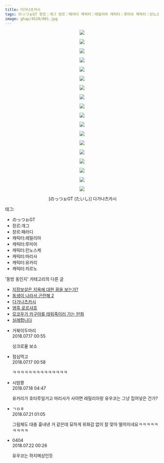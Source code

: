 ```yaml
---
title: 다가나츠카시
tags: のっつぉGT 장르：개그 장르：패러디 캐릭터：레밀리아 캐릭터：루미아 캐릭터：린노스케 캐릭터：마리사 캐릭터：유카리 캐릭터：치르노 たいし 동방_동인지
image: ghap/4520/001.jpg
---
```

<div class="article">
<p style="text-align: center; clear: none; float: none;"><img src="{{ site.nasurl }}/ghap/4520/001.jpg"/></p>
<p style="text-align: center; clear: none; float: none;"><img src="{{ site.nasurl }}/ghap/4520/002.jpg"/></p>
<p style="text-align: center; clear: none; float: none;"><img src="{{ site.nasurl }}/ghap/4520/003.jpg"/></p>
<p style="text-align: center; clear: none; float: none;"><img src="{{ site.nasurl }}/ghap/4520/004.jpg"/></p>
<p style="text-align: center; clear: none; float: none;"><img src="{{ site.nasurl }}/ghap/4520/005.jpg"/></p>
<p style="text-align: center; clear: none; float: none;"><img src="{{ site.nasurl }}/ghap/4520/006.jpg"/></p>
<p style="text-align: center; clear: none; float: none;"><img src="{{ site.nasurl }}/ghap/4520/007.jpg"/></p>
<p style="text-align: center; clear: none; float: none;"><img src="{{ site.nasurl }}/ghap/4520/008.jpg"/></p>
<p style="text-align: center; clear: none; float: none;"><img src="{{ site.nasurl }}/ghap/4520/009.jpg"/></p>
<p style="text-align: center; clear: none; float: none;"><img src="{{ site.nasurl }}/ghap/4520/010.jpg"/></p>
<p style="text-align: center; clear: none; float: none;"><img src="{{ site.nasurl }}/ghap/4520/011.jpg"/></p>
<p style="text-align: center; clear: none; float: none;"><img src="{{ site.nasurl }}/ghap/4520/012.jpg"/></p>
<p style="text-align: center; clear: none; float: none;"><img src="{{ site.nasurl }}/ghap/4520/013.jpg"/></p>
<p style="text-align: center; clear: none; float: none;"><img src="{{ site.nasurl }}/ghap/4520/014.jpg"/></p>
<p style="text-align: center; clear: none; float: none;"><img src="{{ site.nasurl }}/ghap/4520/015.jpg"/></p>
<p style="text-align: center; clear: none; float: none;"><img src="{{ site.nasurl }}/ghap/4520/016.jpg"/></p>
<p style="text-align: center; clear: none; float: none;"><img src="{{ site.nasurl }}/ghap/4520/017.jpg"/></p>
<p style="text-align: center; clear: none; float: none;"><img src="{{ site.nasurl }}/ghap/4520/018.jpg"/></p>
<p style="text-align: center; clear: none; float: none;"> [のっつぉGT (たいし)] 다가나츠카시</p>
</div><div class="tagTrail">
<p>태그: </p>
<ul>
<li>のっつぉGT</li>
<li>장르:개그</li>
<li>장르:패러디</li>
<li>캐릭터:레밀리아</li>
<li>캐릭터:루미아</li>
<li>캐릭터:린노스케</li>
<li>캐릭터:마리사</li>
<li>캐릭터:유카리</li>
<li>캐릭터:치르노</li>
</ul>
</div><div class="another">
<p>'동방 동인지' 카테고리의 다른 글</p>
<ul>
<li><a href="/2018-07-16-ghap_4522">지장보살은 지옥에 대한 꿈을 보는가?</a></li>
<li><a href="/2018-07-16-ghap_4521">동생이 나라서 곤란해 2</a></li>
<li><a href="/2018-07-16-ghap_4520">다가나츠카시</a></li>
<li><a href="/2018-07-16-ghap_4519">염흑 로르샤흐</a></li>
<li><a href="/2018-07-16-ghap_4518">모코우가 카구야를 태워죽이러 가는 만화</a></li>
<li><a href="/2018-07-16-ghap_4516">실례합니다</a></li>
</ul>
</div><div class="cb_module cb_fluid">
<div class="cb_wrt cb_profile">
<div class="comment">
<ul>
<li class="cb_thumb_off" id="comment15288239">
<div class="cb_comment_area">
<div class="cb_info_area">
<div class="cb_section">
<span class="cb_nick_name">거북이두마리</span>
</div>
<div class="cb_section">
<span class="cb_date">2018.07.17 00:55 </span>
</div>
</div>
<div class="cb_dsc_comment">
<p class="cb_dsc">
											싱크로율 보소
										</p>
</div>
</div></li>
<li class="cb_thumb_off" id="comment15288240">
<div class="cb_comment_area">
<div class="cb_info_area">
<div class="cb_section">
<span class="cb_nick_name">점심먹고</span>
</div>
<div class="cb_section">
<span class="cb_date">2018.07.17 00:58 </span>
</div>
</div>
<div class="cb_dsc_comment">
<p class="cb_dsc">
											ㅋㅋㅋㅋㅋㅋㅋㅋㅋㅋㅋㅋㅋㅋ<br/>
</p>
</div>
</div></li>
<li class="cb_thumb_off" id="comment15289054">
<div class="cb_comment_area">
<div class="cb_info_area">
<div class="cb_section">
<span class="cb_nick_name">시밤쾅</span>
</div>
<div class="cb_section">
<span class="cb_date">2018.07.18 04:47 </span>
</div>
</div>
<div class="cb_dsc_comment">
<p class="cb_dsc">
											유카리가 호타루일거고 마리사가 사야면 레밀리아랑 유우코는 그냥 집어넣은 건가?
										</p>
</div>
</div></li>
<li class="cb_thumb_off" id="comment15290977">
<div class="cb_comment_area">
<div class="cb_info_area">
<div class="cb_section">
<span class="cb_nick_name">ㄱㅁㅎ</span>
</div>
<div class="cb_section">
<span class="cb_date">2018.07.21 01:05 </span>
</div>
</div>
<div class="cb_dsc_comment">
<p class="cb_dsc">
											그림체도 대충 흉내낸 거 같은데 묘하게 위화감 없이 잘 맞아 떨어지네요ㅋㅋㅋㅋㅋㅋㅋㅋㅋ
										</p>
</div>
</div></li>
<li class="cb_thumb_off" id="comment15291444">
<div class="cb_comment_area">
<div class="cb_info_area">
<div class="cb_section">
<span class="cb_nick_name">0404</span>
</div>
<div class="cb_section">
<span class="cb_date">2018.07.22 00:26 </span>
</div>
</div>
<div class="cb_dsc_comment">
<p class="cb_dsc">
											유우코는 하지메상인듯
										</p>
</div>
</div></li>
</ul>
</div>
</div><!-- commentList close -->
</div>